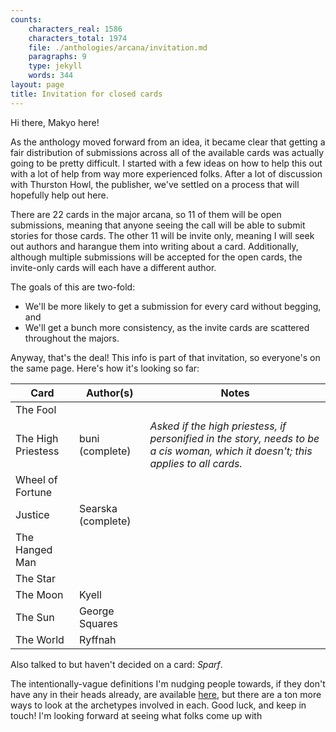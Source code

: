 ```yaml
---
counts:
    characters_real: 1586
    characters_total: 1974
    file: ./anthologies/arcana/invitation.md
    paragraphs: 9
    type: jekyll
    words: 344
layout: page
title: Invitation for closed cards
---
```


Hi there, Makyo here!

As the anthology moved forward from an idea, it became clear that getting a fair distribution of submissions across all of the available cards was actually going to be pretty difficult. I started with a few ideas on how to help this out with a lot of help from way more experienced folks. After a lot of discussion with Thurston Howl, the publisher, we've settled on a process that will hopefully help out here.

There are 22 cards in the major arcana, so 11 of them will be open submissions, meaning that anyone seeing the call will be able to submit stories for those cards. The other 11 will be invite only, meaning I will seek out authors and harangue them into writing about a card. Additionally, although multiple submissions will be accepted for the open cards, the invite-only cards will each have a different author.

The goals of this are two-fold:

* We'll be more likely to get a submission for every card without begging, and
* We'll get a bunch more consistency, as the invite cards are scattered throughout the majors.

Anyway, that's the deal! This info is part of that invitation, so everyone's on the same page. Here's how it's looking so far:

Card | Author(s) | Notes
---|---|---
The Fool | |  
The High Priestess | buni (complete)| *Asked if the high priestess, if personified in the story, needs to be a cis woman, which it doesn't; this applies to all cards.*
Wheel of Fortune | |  
Justice | Searska (complete) |  
The Hanged Man | |  
The Star | |  
The Moon | Kyell |  
The Sun | George Squares |  
The World | Ryffnah |  

Also talked to but haven't decided on a card: *Sparf*.

The intentionally-vague definitions I'm nudging people towards, if they don't have any in their heads already, are available [here](../cards), but there are a ton more ways to look at the archetypes involved in each. Good luck, and keep in touch! I'm looking forward at seeing what folks come up with
